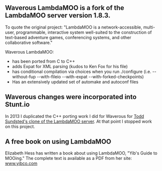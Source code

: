 ## Waverous LambdaMOO is a fork of the LambdaMOO server version 1.8.3.

To quote the original project: "LambdaMOO is a network-accessible, multi-user, programmable, interactive system well-suited to the construction of text-based adventure games, conferencing systems, and other collaborative software."

Waverous LambdaMOO:

* has been ported from C to C++
* adds Expat for XML parsing (kudos to Ken Fox for his file)
* has conditional compilation via choices when you run ./configure (i.e. --without-fup --with-fileio --with-expat --with-forked-checkpoints)
* Has an extensively updated set of automake and autoconf files

## Waverous changes were incorporated into Stunt.io

In 2013 I duplicated the C++ porting work I did for Waverous for [Todd Sundsted's clone of the LambdaMOO server](https://github.com/toddsundsted/stunt). At that point I stopped work on this project.

## A free book on using LambdaMOO

Elizabeth Hess has written a book about using LambdaMOO, "Yib's Guide to MOOing." The complete text is available as a PDF from her site: www.yibco.com 
